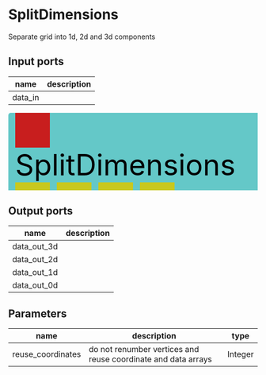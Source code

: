 
# SplitDimensions
Separate grid into 1d, 2d and 3d components

## Input ports
|name|description|
|-|-|
|data_in||


<svg width="678.9999999999999" height="210" >
<rect x="0" y="0" width="678.9999999999999" height="210" rx="5" ry="5" style="fill:#64c8c8ff;" />
<rect x="14.0" y="0" width="70" height="70" rx="0" ry="0" style="fill:#c81e1eff;" >
<title>data_in</title></rect>
<title>data_in</title></rect><rect x="14.0" y="140" width="70" height="70" rx="0" ry="0" style="fill:#c8c81eff;" >
<title>data_out_3d</title></rect>
<rect x="98.0" y="140" width="70" height="70" rx="0" ry="0" style="fill:#c8c81eff;" >
<title>data_out_2d</title></rect>
<rect x="182.0" y="140" width="70" height="70" rx="0" ry="0" style="fill:#c8c81eff;" >
<title>data_out_1d</title></rect>
<rect x="266.0" y="140" width="70" height="70" rx="0" ry="0" style="fill:#c8c81eff;" >
<title>data_out_0d</title></rect>
<text x="14.0" y="126.0" font-size="4.2em">SplitDimensions</text></svg>

## Output ports
|name|description|
|-|-|
|data_out_3d||
|data_out_2d||
|data_out_1d||
|data_out_0d||


## Parameters
|name|description|type|
|-|-|-|
|reuse_coordinates|do not renumber vertices and reuse coordinate and data arrays|Integer|
